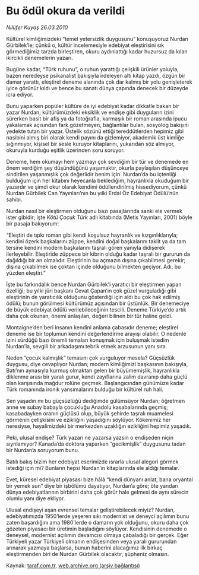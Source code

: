 # Bu ödül okura da verildi

*Nilüfer Kuyaş 26.03.2010*

<div class="yazi"><p>Kültürel kimliğimizdeki “temel yetersizlik duygusunu” konuşuyoruz Nurdan Gürbilek’le; çünkü o, kültür incelemesiyle edebiyat eleştirisini sık görmediğimiz tarzda birleştiren, okuru aydınlattığı kadar huzursuz da kılan ikircikli denemelerin yazarı.</p>
<p>Bugüne kadar, “Türk ruhunu”, o ruhun yarattığı çelişkili ürünler yoluyla, bazen neredeyse psikanalist bakışıyla irdeleyen altı kitap yazdı, özgün bir damar yarattı, eleştirel deneme alanında çok dar kalmış bir yolu genişleterek iyice görünür kıldı ve bence bu sanatı dünya çapında denecek bir düzeyde icra ediyor.</p>
<p>Bunu yaparken popüler kültüre de iyi edebiyat kadar dikkatle bakan bir yazar Nurdan; kültürümüzdeki eksiklik ve endişe gibi duyguların izini sürerken basit bir afiş ya da fotoğrafla, karmaşık bir roman arasında ipucu yakalamak açısından fark gözetmeyen, bağlantılar bulan, sosyolog bakışını yedekte tutan bir yazar. Üstelik sözünü ettiği tereddütlerden hepimiz gibi nasibini almış biri olarak kendi payını da gizlemiyor, akademik üst kimliğe sığınmıyor, kişisel bir sesle kuruyor kitaplarını, yukarıdan söz almıyor, okuruyla kurduğu eşitlik üzerinden soru soruyor.</p>
<p>Deneme, hem okumayı hem yazmayı çok sevdiğim bir tür ve denemede en önem verdiğim şey düşündüğünü yaşamaktır, okurla paylaşılan düşünceye sindirilen yaşanmışlık çok değerlidir benim için. Nurdan’da bu içtenliği bulduğum için her kitabını heyecanla beklediğim, hayranlıkla okuduğum bir yazardır ve şimdi okur olarak kendimi ödüllendirilmiş hissediyorum, çünkü Nurdan Gürbilek Can Yayınları’nın bu yılki Erdal Öz Edebiyat Ödülü’nün sahibi. </p>
<p>Nurdan nasıl bir eleştirmen olduğunu bazı pasajlarında sanki ele vermek ister gibidir; işte <i>Kötü Çocuk Türk</i> adlı kitabında (Metis Yayınları, 2001) böyle bir pasaja bakıyorum:</p>
<p>“Eleştiri de tıpkı roman gibi kendi koşulsuz hayranlık ve kızgınlıklarıyla; kendini özerk başkalarını züppe, kendini doğal başkalarını taklit ya da tam tersine kendini modern başkalarını taşralı gören yanıyla didişerek ilerleyebilir. Eleştiride züppece bir kibrin olduğu kadar taşralı bir gururun da dağıldığı bir an olmalıdır. Eleştirinin bu açmazın dışına çıkabilmesi gerekir; dışına çıkabilmek ise çoktan içinde olduğunu bilmekten geçiyor. Adı, bu yüzden eleştiri.”</p>
<p>İşte bu farkındalık bence Nurdan Gürbilek’i yaratıcı bir eleştirmen yapan özelliği; bu yılki jüri başkanı Cevat Çapan’ın çok güzel vurguladığı gibi eleştirinin de yaratıcılık olduğunu gösterdiği için aldı bu çok hak edilmiş ödülü; bunun görülmesi kültürümüz açısından bir üstünlük. Bir denemeciye de büyük edebiyat ödülü verilebileceğinin tescili. Deneme Türkiye’de artık daha çok okunan, önemi anlaşılan, değeri bilinen bir tür haline geldi.</p>
<p>Montaigne’den beri insanın kendini anlama çabasıdır deneme; eleştirel deneme ise bir toplumun kendini değerlendirme arayışı olabilir. O nedenle izini sürdüğü bazı önemli temaları konuşmak için buluşmak istedim Nurdan’la, sevgili bir arkadaşımı tebrik etmek arzusunun yanı sıra.</p>
<p>Neden “çocuk kalmışlık” temasını çok vurguluyor mesela? Güçsüzlük duygusu, diye cevaplıyor Nurdan; modern kimliğimizi başkasının bakışıyla, Batı’nın aynasıyla kurmuş olmaktan gelen bir büyümemişlik, hayranlıkla diklenme arası bir yaralı gurur, kendi zayıflarına zalim davranıp daha güçlü olan karşısında mağdur rolüne geçmek. Başlangıcından günümüze kadar Türk romanında ironik yansımalarını bulduğu bir kültürel ruh hali.</p>
<p>Sen yaşadın mı bu güçsüzlüğü dediğimde gülümsüyor Nurdan; öğretmen anne ve subay babayla çocukluğu Anadolu kasabalarında geçmiş; kasabadayken oranın güçlüsü olup, büyük şehirde taşralı muamelesi görmenin çelişkisini ve ezikliğini yaşadığını söylüyor. Kökenimiz her neresiyse, hayalimizdeki bir merkezden uzaklığın ezikliğini hepimiz yaşadık. </p>
<p>Peki, ulusal endişe? Türk yazarı ne yazarsa yazsın o endişeden niçin sıyrılamıyor? Kanada’da doktora yaparken “gecikmişlik” duygusunu tadan bir Nurdan’a soruyorum bunu.</p>
<p>Batılı bakış bizim her edebiyat eserimizde ısrarla ulusal alegori görmek istediği için mi? Bunların hepsi Nurdan’ın kitaplarında ele aldığı temalar.</p>
<p>Evet, küresel edebiyat piyasası bize hâlâ “kendi dünyanı anlat, bana oryantal bir yemek sun” diye bir işbölümü dayatıyor, Nurdan’a göre; öte yandan dünya edebiyatlarının birbirini daha çok görür hale gelmesi de aynı sürecin olumlu yanı diye ekliyor.</p>
<p>Ulusal endişeyi aşan evrensel temalar geliştirebilecek miyiz? Nurdan, edebiyatımızda 1950’lerde yeşeren sıkı modernist ve deneyci açılımın bunu zaten başardığını ama 1980’lerde o damarın yok olduğunu, okuru daha çok gözeten piyasacı bir üretimin başladığını söylüyor. Kendisinin denemede o deneysel, modernist açılımın devamcısı olmaya çabaladığı bir gerçek. Eğer Türkiyeli yazar Türkiyeli olmanın endişesinden veya yaralı gururundan arınarak yazmaya başlarsa, bunun haberini alacağımız ilk birkaç eleştirmenden biri de Nurdan Gürbilek olacaktır, şüpheniz olmasın.</p></div>

Kaynak: [taraf.com.tr](http://www.taraf.com.tr:80/makale/10627.htm), [web.archive.org (arşiv bağlantısı)](http://web.archive.org/web/20100331013645/http://www.taraf.com.tr:80/makale/10627.htm)
